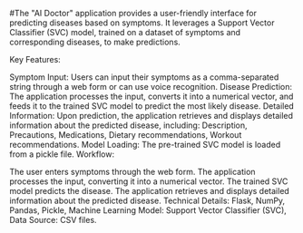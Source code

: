 #The "AI Doctor" application provides a user-friendly interface for predicting diseases based on symptoms. It leverages a Support Vector Classifier (SVC) model, trained on a dataset of symptoms and corresponding diseases, to make predictions.

Key Features:

Symptom Input: Users can input their symptoms as a comma-separated string through a web form or can use voice recognition.
Disease Prediction: The application processes the input, converts it into a numerical vector, and feeds it to the trained SVC model to predict the most likely disease.
Detailed Information: Upon prediction, the application retrieves and displays detailed information about the predicted disease, including:
Description,
Precautions,
Medications,
Dietary recommendations,
Workout recommendations.
Model Loading: The pre-trained SVC model is loaded from a pickle file.
Workflow:

The user enters symptoms through the web form.
The application processes the input, converting it into a numerical vector.
The trained SVC model predicts the disease.
The application retrieves and displays detailed information about the predicted disease.
Technical Details:
Flask,
NumPy,
Pandas,
Pickle,
Machine Learning Model: Support Vector Classifier (SVC),
Data Source: CSV files.

